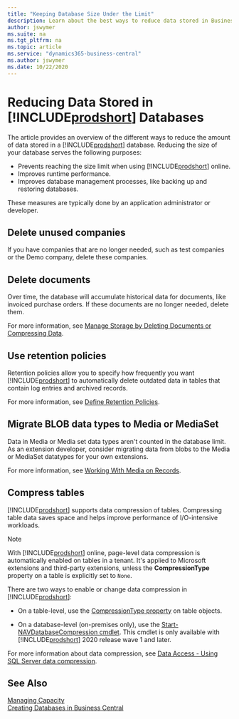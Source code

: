 ```yaml
---
title: "Keeping Database Size Under the Limit"
description: Learn about the best ways to reduce data stored in Business Central databases.
author: jswymer
ms.suite: na
ms.tgt_pltfrm: na
ms.topic: article
ms.service: "dynamics365-business-central"
ms.author: jswymer
ms.date: 10/22/2020
---
```


# Reducing Data Stored in [!INCLUDE[prodshort](../developer/includes/prodshort.md)] Databases 

The article provides an overview of the different ways to reduce the amount of data stored in a [!INCLUDE[prodshort](../developer/includes/prodshort.md)] database. Reducing the size of your database serves the following purposes:

- Prevents reaching the size limit when using [!INCLUDE[prodshort](../developer/includes/prodshort.md)] online.
- Improves runtime performance.
- Improves database management processes, like backing up and restoring databases.

These measures are typically done by an application administrator or developer.

## Delete unused companies

If you have companies that are no longer needed, such as test companies or the Demo company, delete these companies.

## Delete documents

Over time, the database will accumulate historical data for documents, like invoiced purchase orders. If these documents are no longer needed, delete them.

<!--
Over time, the database will accumulate historical data for documents, like invoiced purchase orders and vendor ledger entries from previous fiscal years. This data, in some cases, is no longer needed. There are two ways to deal with this data. You can either delete the documents or use date compression. Date compression combines several old entries into one new entry based on specified time period.
-->

For more information, see [Manage Storage by Deleting Documents or Compressing Data](/dynamics365/business-central/admin-manage-documents#delete-documents).

## Use retention policies

Retention policies allow you to specify how frequently you want [!INCLUDE[prodshort](../developer/includes/prodshort.md)] to automatically delete outdated data in tables that contain log entries and archived records.

For more information, see [Define Retention Policies](/dynamics365/business-central/admin-data-retention-policies).

## Migrate BLOB data types to Media or MediaSet

Data in Media or Media set data types aren't counted in the database limit. As an extension developer, consider migrating data from blobs to the Media or MediaSet datatypes for your own extensions.

For more information, see [Working With Media on Records](../developer/devenv-working-with-media-on-records.md).

## Compress tables
<!--
Compressing table data saves space and helps improve performance of I/O-intensive workloads. There are two ways to compress data in [!INCLUDE[prodshort](../developer/includes/prodshort.md)].

- On a table level, use the [CompressionType property](../developer/properties/devenv-compressiontype-property.md) on table objects. 


    With [!INCLUDE[prodshort](../developer/includes/prodshort.md)] online, omit the property or set it to `Unspecified` to use the global setting for the tenant.
- On a database level, use the [Start-NAVDatabaseCompression cmdlet](/powershell/module/microsoft.dynamics.nav.management/start-navdatabasecompression). This cmdlet is only available with [!INCLUDE[prodshort](../developer/includes/prodshort.md)] 2020 release wave 1 and later.

For more information about data compression, see [Data Access - Using SQL Server data compression](optimize-sql-data-access.md#Compression).

> [!NOTE]
> Data compression on tables is automatically enabled in [!INCLUDE[prodshort](../developer/includes/prodshort.md)] online. Data compression is applied on tables in Microsoft extensions as well as third-party extensions, unless the **CompressionType** property is explicitly set to **None**.
-->

[!INCLUDE[prodshort](../developer/includes/prodshort.md)] supports data compression of tables. Compressing table data saves space and helps improve performance of I/O-intensive workloads.

> [!NOTE]
> With [!INCLUDE[prodshort](../developer/includes/prodshort.md)] online, page-level data compression is automatically enabled on tables in a tenant. It's applied to Microsoft extensions and third-party extensions, unless the **CompressionType** property on a table is explicitly set to `None`.

There are two ways to enable or change data compression in [!INCLUDE[prodshort](../developer/includes/prodshort.md)]:

- On a table-level, use the [CompressionType property](../developer/properties/devenv-compressiontype-property.md) on table objects.

- On a database-level (on-premises only), use the [Start-NAVDatabaseCompression cmdlet](/powershell/module/microsoft.dynamics.nav.management/start-navdatabasecompression). This cmdlet is only available with [!INCLUDE[prodshort](../developer/includes/prodshort.md)] 2020 release wave 1 and later.

For more information about data compression, see [Data Access - Using SQL Server data compression](optimize-sql-data-access.md#Compression).

## See Also

[Managing Capacity](tenant-admin-center-capacity.md)  
[Creating Databases in Business Central](../deployment/devenv-create-databases.md)  
